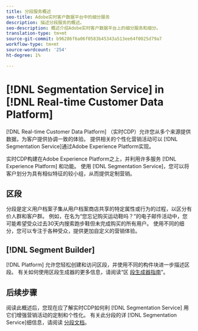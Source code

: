 ```yaml
---
title: 分段服务概述
seo-title: Adobe实时客户数据平台中的细分服务
description: 描述分段服务的概述。
seo-description: 概述介绍Adobe实时客户数据平台上的细分服务和细分。
translation-type: tm+mt
source-git-commit: b96286f6a06f0583b45343a513ee64f0025d79a7
workflow-type: tm+mt
source-wordcount: '254'
ht-degree: 1%

---
```



# [!DNL Segmentation Service] in [!DNL Real-time Customer Data Platform]

[!DNL Real-time Customer Data Platform] （实时CDP）允许您从多个来源提供数据，为客户提供协调一致的体验。 提供相关的个性化营销活动可以 [!DNL Segmentation Service]通过Adobe Experience Platform实现。

实时CDP构建在Adobe Experience Platform之上，并利用许多服务 [!DNL Experience Platform] 和功能。 使用 [!DNL Segmentation Service]，您可以将客户划分为具有相似特征的较小组，从而提供定制营销。

## 区段

分段是定义用户档案子集从用户档案商店共享的特定属性或行为的过程，以区分有价人群和客户群。 例如，在名为“您忘记购买运动鞋吗？”的电子邮件活动中，您可能希望受众过去30天内搜索跑步鞋但未完成购买的所有用户。 使用不同的细分，您可以专注于各种受众，提供更加自定义的营销体验。

## [!DNL Segment Builder]

[!DNL Platform] 允许您轻松创建和访问区段，并使用不同的构件块进一步描述区段。 有关如何使用区段生成器的更多信息，请阅读“区 [段生成器指南](./segment-builder-guide.md)”。

## 后续步骤

阅读此概述后，您现在应了解实时CDP如何利 [!DNL Segmentation Service] 用它们增强营销活动的定制和个性化。 有关此分段的详 [!DNL Segmentation Service]细信息，请阅读 [分段文档](../../segmentation/home.md)。
